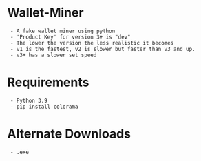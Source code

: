 # Wallet-Miner
     - A fake wallet miner using python
     - 'Product Key' for version 3+ is "dev"
     - The lower the version the less realistic it becomes
     - v1 is the fastest, v2 is slower but faster than v3 and up.
     - v3+ has a slower set speed
# Requirements
     - Python 3.9
     - pip install colorama
# Alternate Downloads
     - .exe
